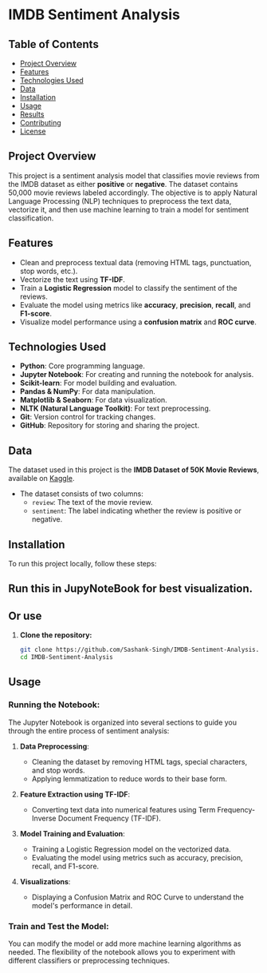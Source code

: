 # IMDB Sentiment Analysis

## Table of Contents
- [Project Overview](#project-overview)
- [Features](#features)
- [Technologies Used](#technologies-used)
- [Data](#data)
- [Installation](#installation)
- [Usage](#usage)
- [Results](#results)
- [Contributing](#contributing)
- [License](#license)

## Project Overview
This project is a sentiment analysis model that classifies movie reviews from the IMDB dataset as either **positive** or **negative**. The dataset contains 50,000 movie reviews labeled accordingly. The objective is to apply Natural Language Processing (NLP) techniques to preprocess the text data, vectorize it, and then use machine learning to train a model for sentiment classification.

## Features
- Clean and preprocess textual data (removing HTML tags, punctuation, stop words, etc.).
- Vectorize the text using **TF-IDF**.
- Train a **Logistic Regression** model to classify the sentiment of the reviews.
- Evaluate the model using metrics like **accuracy**, **precision**, **recall**, and **F1-score**.
- Visualize model performance using a **confusion matrix** and **ROC curve**.

## Technologies Used
- **Python**: Core programming language.
- **Jupyter Notebook**: For creating and running the notebook for analysis.
- **Scikit-learn**: For model building and evaluation.
- **Pandas & NumPy**: For data manipulation.
- **Matplotlib & Seaborn**: For data visualization.
- **NLTK (Natural Language Toolkit)**: For text preprocessing.
- **Git**: Version control for tracking changes.
- **GitHub**: Repository for storing and sharing the project.

## Data
The dataset used in this project is the **IMDB Dataset of 50K Movie Reviews**, available on [Kaggle](https://www.kaggle.com/datasets/lakshmi25npathi/imdb-dataset-of-50k-movie-reviews).

- The dataset consists of two columns:
  - `review`: The text of the movie review.
  - `sentiment`: The label indicating whether the review is positive or negative.

## Installation

To run this project locally, follow these steps:

## Run this in JupyNoteBook for best visualization.


## Or use 

1. **Clone the repository:**
   ```bash
   git clone https://github.com/Sashank-Singh/IMDB-Sentiment-Analysis.git
   cd IMDB-Sentiment-Analysis

## Usage

### Running the Notebook:

The Jupyter Notebook is organized into several sections to guide you through the entire process of sentiment analysis:

1. **Data Preprocessing**:
   - Cleaning the dataset by removing HTML tags, special characters, and stop words.
   - Applying lemmatization to reduce words to their base form.
   
2. **Feature Extraction using TF-IDF**:
   - Converting text data into numerical features using Term Frequency-Inverse Document Frequency (TF-IDF).

3. **Model Training and Evaluation**:
   - Training a Logistic Regression model on the vectorized data.
   - Evaluating the model using metrics such as accuracy, precision, recall, and F1-score.
   
4. **Visualizations**:
   - Displaying a Confusion Matrix and ROC Curve to understand the model's performance in detail.

### Train and Test the Model:

You can modify the model or add more machine learning algorithms as needed. The flexibility of the notebook allows you to experiment with different classifiers or preprocessing techniques.


